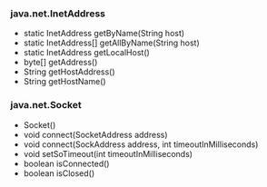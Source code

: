 ### java.net.InetAddress

- static InetAddress getByName(String host)
- static InetAddress[] getAllByName(String host)
- static InetAddress getLocalHost()
- byte[] getAddress()
- String getHostAddress()
- String getHostName()

### java.net.Socket

- Socket()
- void connect(SocketAddress address)
- void connect(SockAddress address, int timeoutInMilliseconds)
- void setSoTimeout(int timeoutInMilliseconds)
- boolean isConnected()
- boolean isClosed()